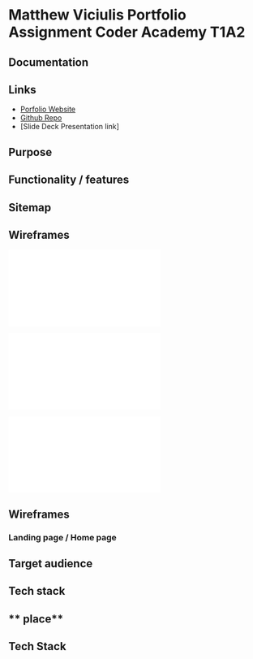 # **Matthew Viciulis Portfolio Assignment Coder Academy T1A2**

## **Documentation**


## **Links**

- [Porfolio Website](https://portfolio-website-sigma-umber.vercel.app/index.html)
- [Github Repo](https://github.com/MattViciulis/portfolio-website)
- [Slide Deck Presentation link]

## **Purpose**



## **Functionality / features**



## **Sitemap**



## **Wireframes**
<!-- <img src="./docs/TabletMockupWireframe.pdf)" width="400" alt="mobile wireframe"> -->
![Mobile Wireframe and Sitemap](./docs/TabletMockupWireframe.pdf)
<!-- <img src="./docs/TabletMockupWireframe.pdf)" width="400" alt="Tablet and smaller screens wireframe"> -->
![Tablet and Smaller Screen Wireframe and Sitemap](./docs/TabletMockupWireframe.pdf)
<!-- <img src="./docs/DesktopMockupWireframe.pdf)" width="400" alt="Desktop and larger screens wireframe"> -->
![Desktop Wireframe and Sitemap](./docs/DesktopMockupWireframe.pdf) 

## **Wireframes**

### Landing page / Home page

   


## **Target audience**



## **Tech stack**



## ** place**



## **Tech Stack**


